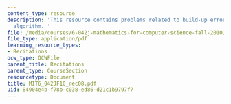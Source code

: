 ```yaml
---
content_type: resource
description: 'This resource contains problems related to build-up error, the grow
  algorithm. '
file: /media/courses/6-042j-mathematics-for-computer-science-fall-2010/84904e4bf78bc038ed86d21c1b9797f7_MIT6_042JF10_rec08.pdf
file_type: application/pdf
learning_resource_types:
- Recitations
ocw_type: OCWFile
parent_title: Recitations
parent_type: CourseSection
resourcetype: Document
title: MIT6_042JF10_rec08.pdf
uid: 84904e4b-f78b-c038-ed86-d21c1b9797f7
---
```

